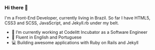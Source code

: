 ### Hi there 👋

I'm a Front-End Developer, currently living in Brazil. So far I have HTML5, CSS3 and SCSS, JavaScript, and Jekyll.rb under my belt.

- 🔭 I’m currently working at Codelitt Incubator as a Software Engineer
- :scroll: Fluent in English and Portuguese
- :computer: Building awesome applications with Ruby on Rails and Jekyll

